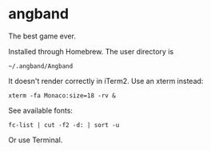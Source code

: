 # angband

The best game ever.

Installed through Homebrew.
The user directory is

    ~/.angband/Angband

It doesn't render correctly in iTerm2.
Use an xterm instead:

    xterm -fa Monaco:size=18 -rv &

See available fonts:

    fc-list | cut -f2 -d: | sort -u

Or use Terminal.

